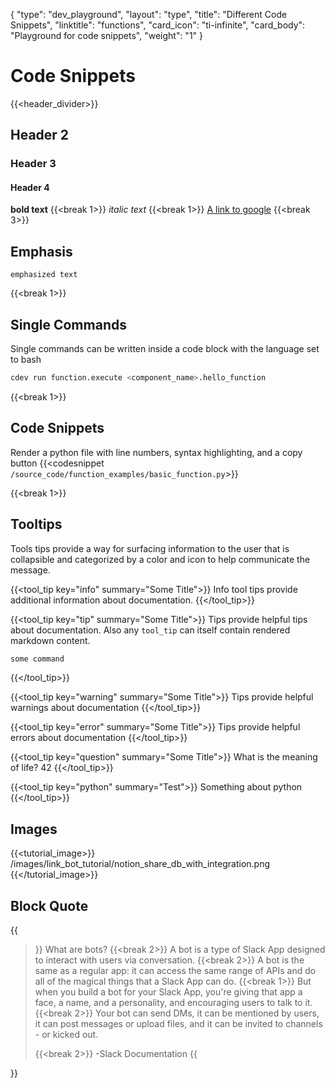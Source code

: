 {
    "type": "dev_playground",
    "layout": "type",
    "title": "Different Code Snippets",
    "linktitle": "functions",
    "card_icon": "ti-infinite",
    "card_body": "Playground for code snippets",
    "weight": "1"
}


# Code Snippets
{{<header_divider>}}


## Header 2

### Header 3

#### Header 4


**bold text**
{{<break 1>}}
*italic text*
{{<break 1>}}
[A link to google](https://google.com)
{{<break 3>}}

## Emphasis 
`emphasized text`

{{<break 1>}}

## Single Commands 
Single commands can be written inside a code block with the language set to bash

```bash
cdev run function.execute <component_name>.hello_function
```

{{<break 1>}}
## Code Snippets
Render a python file with line numbers, syntax highlighting, and a  copy button
{{<codesnippet `/source_code/function_examples/basic_function.py`>}}


{{<break 1>}}
## Tooltips
Tools tips provide a way for surfacing information to the user that is collapsible and categorized by a color and icon to help communicate the message.  


{{<tool_tip key="info" summary="Some Title">}}
Info tool tips provide additional information about documentation. 
{{</tool_tip>}}

{{<tool_tip key="tip" summary="Some Title">}}
Tips provide helpful tips about documentation. Also any `tool_tip` can itself contain rendered markdown content.

```bash
some command
```

{{</tool_tip>}}

{{<tool_tip key="warning" summary="Some Title">}}
Tips provide helpful warnings about documentation
{{</tool_tip>}}


{{<tool_tip key="error" summary="Some Title">}}
Tips provide helpful errors about documentation
{{</tool_tip>}}


{{<tool_tip key="question" summary="Some Title">}}
What is the meaning of life? 42
{{</tool_tip>}}


{{<tool_tip key="python" summary="Test">}}
Something about python
{{</tool_tip>}}


## Images
{{<tutorial_image>}}
/images/link_bot_tutorial/notion_share_db_with_integration.png
{{</tutorial_image>}}


## Block Quote 

{{<blockquote>}}
What are bots? 
{{<break 2>}}
A bot is a type of Slack App designed to interact with users via conversation.
{{<break 2>}}
A bot is the same as a regular app: it can access the same range of APIs and do all of the magical things that a Slack App can do.
{{<break 1>}}
But when you build a bot for your Slack App, you're giving that app a face, a name, and a personality, and encouraging users to talk to it.
{{<break 2>}}
Your bot can send DMs, it can be mentioned by users, it can post messages or upload files, and it can be invited to channels - or kicked out.

{{<break 2>}}
-Slack Documentation
{{</blockquote>}}

